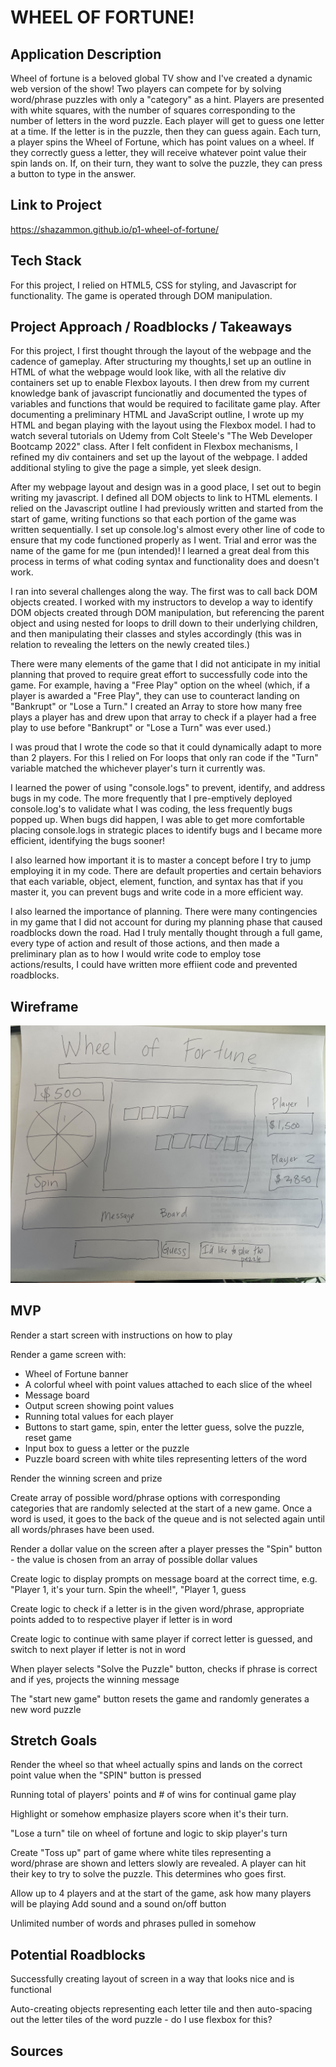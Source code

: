 # WHEEL OF FORTUNE!


## Application Description 

Wheel of fortune is a beloved global TV show and I've created a dynamic web version of the show! Two players can compete for by solving word/phrase puzzles with only a "category" as a hint. Players are presented with white squares, with the number of squares corresponding to the number of letters in the word puzzle. Each player will get to guess one letter at a time. If the letter is in the puzzle, then they can guess again. Each turn, a player spins the Wheel of Fortune, which has point values on a wheel. If they correctly guess a letter, they will receive whatever point value their spin lands on. If, on their turn, they want to solve the puzzle, they can press a button to type in the answer. 

## Link to Project
https://shazammon.github.io/p1-wheel-of-fortune/


## Tech Stack

For this project, I relied on HTML5, CSS for styling, and Javascript for functionality. The game is operated through DOM manipulation. 


## Project Approach / Roadblocks / Takeaways

For this project, I first thought through the layout of the webpage and the cadence of gameplay. After structuring my thoughts,I set up an outline in HTML of what the webpage would look like, with all the relative div containers set up to enable Flexbox layouts. I then drew from my current knowledge bank of javascript funcionatliy and documented the types of variables and functions that would be required to facilitate game play. 
After documenting a preliminary HTML and JavaScript outline, I wrote up my HTML and began playing with the layout using the Flexbox model. I had to watch several tutorials on Udemy from Colt Steele's "The Web Developer Bootcamp 2022" class. After I felt confident in Flexbox mechanisms, I refined my div containers and set up the layout of the webpage. I added additional styling to give the page a simple, yet sleek design. 

After my webpage layout and design was in a good place, I set out to begin writing my javascript. I defined all DOM objects to link to HTML elements. I relied on the Javascript outline I had previously written and started from the start of game, writing functions so that each portion of the game was written sequentially. I set up console.log's almost every other line of code to ensure that my code functioned properly as I went. Trial and error was the name of the game for me (pun intended)! I learned a great deal from this process in terms of what coding syntax and functionality does and doesn't work. 

I ran into several challenges along the way. The first was to call back DOM objects created. I worked with my instructors to develop a way to identify DOM objects created through DOM manipulation, but referencing the parent object and using nested for loops to drill down to their underlying children, and then manipulating their classes and styles accordingly (this was in relation to revealing the letters on the newly created tiles.)

There were many elements of the game that I did not anticipate in my initial planning that proved to require great effort to successfully code into the game. For example, having a "Free Play" option on the wheel (which, if a player is awarded a "Free Play", they can use to counteract landing on "Bankrupt" or "Lose a Turn." I created an Array to store how many free plays a player has and drew upon that array to check if a player had a free play to use before "Bankrupt" or "Lose a Turn" was ever used.)

I was proud that I wrote the code so that it could dynamically adapt to more than 2 players. For this I relied on For loops that only ran code if the "Turn" variable matched the whichever player's turn it currently was.  

I learned the power of using "console.logs" to prevent, identify, and address bugs in my code. The more frequently that I pre-emptively deployed console.log's to validate what I was coding, the less frequently bugs popped up. When bugs did happen, I was able to get more comfortable placing console.logs in strategic places to identify bugs and I became more efficient, identifying the bugs sooner!

I also learned how important it is to master a concept before I try to jump employing it in my code. There are default properties and certain behaviors that each variable, object, element, function, and syntax has that if you master it, you can prevent bugs and write code in a more efficient way. 

I also learned the importance of planning. There were many contingencies in my game that I did not account for during my planning phase that caused roadblocks down the road. Had I truly mentally thought through a full game, every type of action and result of those actions, and then made a preliminary plan as to how I would write code to employ tose actions/results, I could have written more effiient code and prevented roadblocks. 






## Wireframe
<!-- link to image -->
![Wheel of Fortune layout](./wheelOfFortuneWireFrame.jpeg)



## MVP
Render a start screen with instructions on how to play

Render a game screen with:
- Wheel of Fortune banner
- A colorful wheel with point values attached to each slice of the wheel
- Message board
- Output screen showing point values
- Running total values for each player
- Buttons to start game, spin, enter the letter guess, solve the puzzle, reset game
- Input box to guess a letter or the puzzle
- Puzzle board screen with white tiles representing letters of the word

Render the winning screen and prize

Create array of possible word/phrase options with corresponding categories that are randomly selected at the start of a new game. Once a word is used, it goes to the back of the queue and is not selected again until all words/phrases have been used.

Render a dollar value on the screen after a player presses the "Spin" button - the value is chosen from an array of possible dollar values

Create logic to display prompts on message board at the correct time, e.g. "Player 1, it's your turn. Spin the wheel!", "Player 1, guess

Create logic to check if a letter is in the given word/phrase, appropriate points added to to respective player if letter is in word

Create logic to continue with same player if correct letter is guessed, and switch to next player if letter is not in word

When player selects "Solve the Puzzle" button, checks if phrase is correct and if yes, projects the winning message

The "start new game" button resets the game and randomly generates a new word puzzle




## Stretch Goals
Render the wheel so that wheel actually spins and lands on the correct point value when the "SPIN" button is pressed

Running total of players' points and # of wins for continual game play

Highlight or somehow emphasize players score when it's their turn.

"Lose a turn" tile on wheel of fortune and logic to skip player's turn

Create "Toss up" part of game where white tiles representing a word/phrase are shown and letters slowly are revealed. A player can hit their key to try to solve the puzzle. This determines who goes first. 

Allow up to 4 players and at the start of the game, ask how many players will be playing 
Add sound and a sound on/off button

Unlimited number of words and phrases pulled in somehow


## Potential Roadblocks
Successfully creating layout of screen in a way that looks nice and is functional

Auto-creating objects representing each letter tile and then auto-spacing out the letter tiles of the word puzzle - do I use flexbox for this?

## Sources




